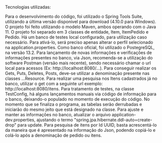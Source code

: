 Tecnologias utilizadas:

Para o desenvolvimento do código, foi utilizado o Spring Tools Suite, utilizando a última versão disponível para download (4.10.0 para Windows). O projeto foi feito utilizando o
modelo Maven, ambos operando com o Java 11. O projeto foi separado em 3 classes de entidade, Item, ItemPedido e Pedido. Há um banco de testes local configurado, para utilização
caso necessário. Para ativá-lo, será preciso apenas alterar o perfil selecionado na application.properties. Como banco oficial, foi utilizado o PostegreSQL, na versão 13.2.
Para lançamento de novas informações e verificações de informações presentes no banco, via Json, recomenda-se a utilização do software Postman (versão mais recente), sendo necessário chamar o url
local para acessos (Ex: http://localhost:8080/...).
Para conseguir realizar os Gets, Puts, Deletes, Posts, deve-se utilizar a denominação presente nas classes ...Resource. Para realizar uma pesquisa nos Itens cadastrados já no
banco, utilizar o get com a seguinte url exemplo: http://localhost:8080/itens.
Para tratamento de testes, na classe TestConfig, há alguns lançamentos manuais via código de informação para o banco, deixando-o populado no momento de execução do código. No
momento que se finaliza o programa, as tabelas serão derrubadas e iniciarão do mesmo jeito que está designado na classe. Para ajuste e manter as informações no banco, atualizar
o arquivo application-dev.properties, ajustando o termo "spring.jpa.hibernate.ddl-auto=create-drop" para update.
Para pesquisa de itens por Id UUID, basta acrescentá-lo da maneira que é apresentado na informação do Json, podendo copiá-lo e colá-lo após a denominação de pedido ou itens.
